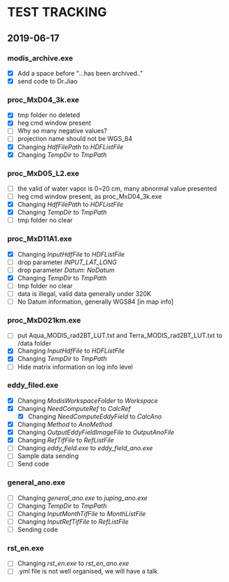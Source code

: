 # TEST TRACKING

## 2019-06-17

### modis_archive.exe

- [x] Add a space before "...has been archived.."
- [x] send code to Dr.Jiao

### proc_MxD04_3k.exe

- [x] tmp folder no deleted
- [x] heg cmd window present
- [ ] Why so many negative values?
- [ ] projection name should not be WGS_84
- [x] Changing *HdfFilePath* to *HDFListFile*
- [x] Changing *TempDir* to *TmpPath*

### proc_MxD05_L2.exe

- [ ] the valid of water vapor is 0~20 cm, many abnormal value presented
- [ ] heg cmd window present, as proc_MxD04_3k.exe
- [x] Changing *HdfFilePath* to *HDFListFile*
- [x] Changing *TempDir* to *TmpPath*
- [ ] tmp folder no clear

### proc_MxD11A1.exe

- [x] Changing *InputHdfFile* to *HDFListFile*
- [ ] drop parameter *INPUT_LAT_LONG*
- [ ] drop parameter *Datum: NoDatum*
- [x] Changing *TempDir* to *TmpPath*
- [ ] tmp folder no clear
- [ ] data is illegal, valid data generally under 320K
- [ ] No Datum information, generally WGS84 [in map info] 

### proc_MxD021km.exe

- [ ] put Aqua_MODIS_rad2BT_LUT.txt and Terra_MODIS_rad2BT_LUT.txt  to /data folder
- [x] Changing *InputHdfFile* to *HDFListFile*
- [x] Changing *TempDir* to *TmpPath*
- [ ] Hide matrix information on log info level

### eddy_filed.exe

- [x] Changing *ModisWorkspaceFolder* to *Workspace*
- [x] Changing *NeedComputeRef* to *CalcRef*
  - [x] Changing *NeedComputeEddyField* to *CalcAno*
- [x] Changing *Method* to *AnoMethod*
- [x] Changing *OutputEddyFieldImageFile* to *OutputAnoFile*
- [x] Changing *RefTifFile* to *RefListFile*
- [ ] Changing *eddy_field.exe* to *eddy_field_ano.exe*
- [ ] Sample data sending
- [ ] Send code

### general_ano.exe

- [ ] Changing *general_ano.exe* to *juping_ano.exe*
- [ ] Changing *TempDir* to *TmpPath*
- [ ] Changing *InputMonthTifFile* to *MonthListFile*
- [ ] Changing *InputRefTifFile* to *RefListFile*
- [ ] Sending code

### rst_en.exe

- [ ] Changing *rst_en.exe* to *rst_en_ano.exe*
- [ ] .yml file is not well organised, we will have a talk
